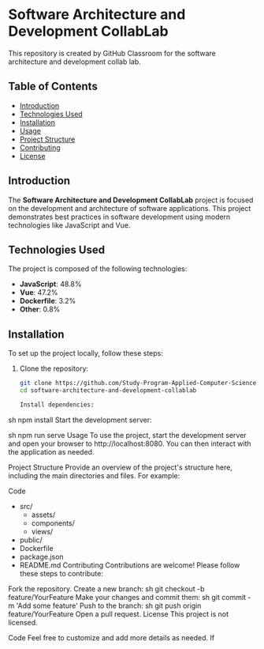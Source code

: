 # Software Architecture and Development CollabLab

This repository is created by GitHub Classroom for the software architecture and development collab lab.

## Table of Contents
- [Introduction](#introduction)
- [Technologies Used](#technologies-used)
- [Installation](#installation)
- [Usage](#usage)
- [Project Structure](#project-structure)
- [Contributing](#contributing)
- [License](#license)

## Introduction
The **Software Architecture and Development CollabLab** project is focused on the development and architecture of software applications. This project demonstrates best practices in software development using modern technologies like JavaScript and Vue.

## Technologies Used
The project is composed of the following technologies:
- **JavaScript**: 48.8%
- **Vue**: 47.2%
- **Dockerfile**: 3.2%
- **Other**: 0.8%

## Installation
To set up the project locally, follow these steps:

1. Clone the repository:
   ```sh
   git clone https://github.com/Study-Program-Applied-Computer-Science/software-architecture-and-development-collablab.git
   cd software-architecture-and-development-collablab

   Install dependencies:

sh
npm install
Start the development server:

sh
npm run serve
Usage
To use the project, start the development server and open your browser to http://localhost:8080. You can then interact with the application as needed.

Project Structure
Provide an overview of the project's structure here, including the main directories and files. For example:

Code
- src/
  - assets/
  - components/
  - views/
- public/
- Dockerfile
- package.json
- README.md
Contributing
Contributions are welcome! Please follow these steps to contribute:

Fork the repository.
Create a new branch:
sh
git checkout -b feature/YourFeature
Make your changes and commit them:
sh
git commit -m 'Add some feature'
Push to the branch:
sh
git push origin feature/YourFeature
Open a pull request.
License
This project is not licensed.

Code
Feel free to customize and add more details as needed. If
